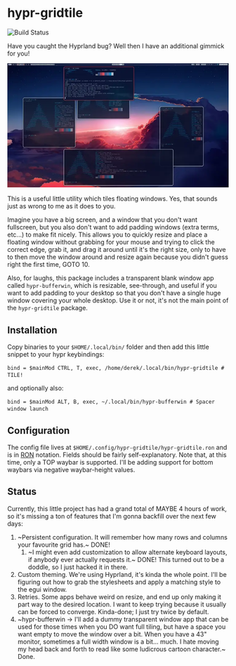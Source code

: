 hypr-gridtile
=============

![Build Status](https://github.com/armyofevilrobots/hypr-gridtile/actions/workflows/rust.yml/badge.svg)

Have you caught the Hyprland bug? Well then I have an additional gimmick for you!

![](resources/hypr-gridtile-demo.webp)

This is a useful little utility which tiles floating windows. Yes, that sounds
just as wrong to me as it does to you.

Imagine you have a big screen, and a window that you don't want fullscreen, but
you also don't want to add padding windows (extra terms, etc...) to make fit
nicely. This allows you to quickly resize and place a floating window without
grabbing for your mouse and trying to click the correct edge, grab it, and
drag it around until it's the right size, only to have to then move the window
around and resize again because you didn't guess right the first time, GOTO 10.

Also, for laughs, this package includes a transparent blank window app called
`hypr-bufferwin`, which is resizable, see-through, and useful if you want to
add padding to your desktop so that you don't have a single huge window
covering your whole desktop. Use it or not, it's not the main point of the
`hypr-gridtile` package.

Installation
------------

Copy binaries to your `$HOME/.local/bin/` folder and then add this little 
snippet to your hypr keybindings:

```
bind = $mainMod CTRL, T, exec, /home/derek/.local/bin/hypr-gridtile # TILE!
```

and optionally also:

```
bind = $mainMod ALT, B, exec, ~/.local/bin/hypr-bufferwin # Spacer window launch
```

Configuration
-------------

The config file lives at `$HOME/.config/hypr-gridtile/hypr-gridtile.ron` and is
in [RON](https://github.com/ron-rs/ron) notation. Fields should be fairly
self-explanatory. Note that, at this time, only a TOP waybar is supported. I'll
be adding support for bottom waybars via negative waybar-height values.

Status
------

Currently, this little project has had a grand total of MAYBE 4 hours of work,
so it's missing a ton of features that I'm gonna backfill over the next few days:

 1. ~Persistent configuration. It will remember how many rows and columns your
    favourite grid has.~ DONE!
    1. ~I might even add customization to allow alternate keyboard layouts, if
       anybody ever actually requests it.~ DONE! This turned out to be a 
       doddle, so I just hacked it in there.
 2. Custom theming. We're using Hyprland, it's kinda the whole point. I'll 
    be figuring out how to grab the stylesheets and apply a matching style
    to the egui window.
 3. Retries. Some apps behave weird on resize, and end up only making it part
    way to the desired location. I want to keep trying because it usually
    can be forced to converge. Kinda-done; I just try twice by default.
 4. ~hypr-bufferwin -> I'll add a dummy transparent window app that can be
    used for those times when you DO want full tiling, but have a space you
    want empty to move the window over a bit. When you have a 43" monitor,
    sometimes a full width window is a bit... much. I hate moving my head back
    and forth to read like some ludicrous cartoon character.~ Done.

